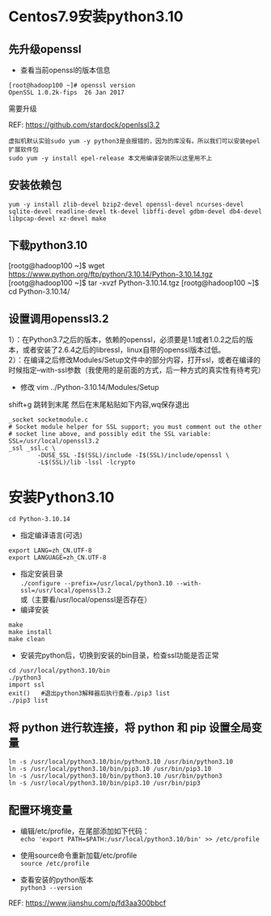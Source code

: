 # Centos7.9安装python3.10  


## 先升级openssl  

* 查看当前openssl的版本信息
```
[root@hadoop100 ~]# openssl version
OpenSSL 1.0.2k-fips  26 Jan 2017
```  
需要升级

REF: https://github.com/stardock/openlssl3.2  

```
虚拟机默认实验sudo yum -y python3是会报错的，因为的库没有。所以我们可以安装epel扩展软件包
sudo yum -y install epel-release 本文用编译安装所以这里用不上
```  

## 安装依赖包

`yum -y install zlib-devel bzip2-devel openssl-devel ncurses-devel sqlite-devel readline-devel tk-devel libffi-devel gdbm-devel db4-devel libpcap-devel xz-devel make`  

## 下载python3.10  

[rootg@hadoop100 ~]$ wget https://www.python.org/ftp/python/3.10.14/Python-3.10.14.tgz
[rootg@hadoop100 ~]$ tar -xvzf Python-3.10.14.tgz
[rootg@hadoop100 ~]$ cd Python-3.10.14/

## 设置调用openssl3.2  

1）：在Python3.7之后的版本，依赖的openssl，必须要是1.1或者1.0.2之后的版本，或者安装了2.6.4之后的libressl，linux自带的openssl版本过低。  
2）：在编译之后修改Modules/Setup文件中的部分内容，打开ssl，或者在编译的时候指定–with-ssl参数（我使用的是前面的方式，后一种方式的真实性有待考究）  

* 修改 vim ../Python-3.10.14/Modules/Setup  

shift+g 跳转到末尾 然后在末尾粘贴如下内容,wq保存退出  
```
_socket socketmodule.c
# Socket module helper for SSL support; you must comment out the other
# socket line above, and possibly edit the SSL variable:
SSL=/usr/local/openssl3.2
_ssl _ssl.c \
        -DUSE_SSL -I$(SSL)/include -I$(SSL)/include/openssl \
        -L$(SSL)/lib -lssl -lcrypto
```  

# 安装Python3.10  

`cd Python-3.10.14`  
* 指定编译语言(可选)
```
export LANG=zh_CN.UTF-8
export LANGUAGE=zh_CN.UTF-8
```
* 指定安装目录  
`./configure --prefix=/usr/local/python3.10 --with-ssl=/usr/local/openssl3.2`  
或（主要看/usr/local/openssl是否存在）
* 编译安装  
```
make
make install
make clean
```  

* 安装完python后，切换到安装的bin目录，检查ssl功能是否正常
```
cd /usr/local/python3.10/bin
./python3
import ssl
exit()   #退出python3解释器后执行查看./pip3 list
./pip3 list
```

## 将 python 进行软连接，将 python 和 pip 设置全局变量  
```
ln -s /usr/local/python3.10/bin/python3.10 /usr/bin/python3.10
ln -s /usr/local/python3.10/bin/pip3.10 /usr/bin/pip3.10
ln -s /usr/local/python3.10/bin/python3.10 /usr/bin/python3
ln -s /usr/local/python3.10/bin/pip3.10 /usr/bin/pip3
```

## 配置环境变量  

* 编辑/etc/profile，在尾部添加如下代码：  
`echo 'export PATH=$PATH:/usr/local/python3.10/bin' >> /etc/profile`  

* 使用source命令重新加载/etc/profile  
`source /etc/profile`  

* 查看安装的python版本  
`python3 --version`

REF: https://www.jianshu.com/p/fd3aa300bbcf
